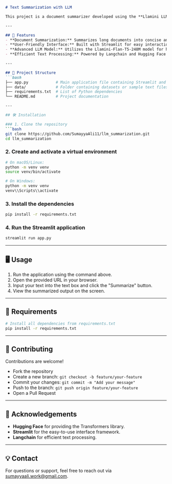 ```markdown
# Text Summarization with LLM

This project is a document summarizer developed using the **Llamini LLM model**, specifically the **Llamini-Flan-T5-248M** model. It provides a user-friendly interface built with **Streamlit**, allowing users to input text and receive a concise summary. The project leverages **Langchain** and **Hugging Face Transformers** for efficient text processing and summarization.

---

## 🚀 Features
- **Document Summarization:** Summarizes long documents into concise and meaningful summaries.
- **User-Friendly Interface:** Built with Streamlit for easy interaction.
- **Advanced LLM Model:** Utilizes the Llamini-Flan-T5-248M model for high-quality summarization.
- **Efficient Text Processing:** Powered by Langchain and Hugging Face Transformers.

---

## 📂 Project Structure
```bash
├── app.py            # Main application file containing Streamlit and LLM code
├── data/             # Folder containing datasets or sample text files
├── requirements.txt  # List of Python dependencies
└── README.md         # Project documentation

---

## 🛠️ Installation

### 1. Clone the repository
```bash
git clone https://github.com/SumayyaAli11/llm_summarization.git
cd llm_summarization
```

### 2. Create and activate a virtual environment
```bash
# On macOS/Linux:
python -m venv venv
source venv/bin/activate

# On Windows:
python -m venv venv
venv\\Scripts\\activate
```

### 3. Install the dependencies
```bash
pip install -r requirements.txt
```

### 4. Run the Streamlit application
```bash
streamlit run app.py
```

---

## 🖥️ Usage
1. Run the application using the command above.
2. Open the provided URL in your browser.
3. Input your text into the text box and click the "Summarize" button.
4. View the summarized output on the screen.

---

## 📑 Requirements
```bash
# Install all dependencies from requirements.txt
pip install -r requirements.txt
```

---

## 🤝 Contributing
Contributions are welcome! 
- Fork the repository
- Create a new branch: `git checkout -b feature/your-feature`
- Commit your changes: `git commit -m "Add your message"`
- Push to the branch: `git push origin feature/your-feature`
- Open a Pull Request

---

## 🙌 Acknowledgements
- **Hugging Face** for providing the Transformers library.
- **Streamlit** for the easy-to-use interface framework.
- **Langchain** for efficient text processing.

---

## 💡 Contact
For questions or support, feel free to reach out via sumayyaali.work@gmail.com.
```
